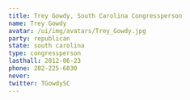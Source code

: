 ```yaml
---
title: Trey Gowdy, South Carolina Congressperson
name: Trey Gowdy
avatar: /ui/img/avatars/Trey_Gowdy.jpg
party: republican
state: south carolina
type: congressperson
lasthall: 2012-06-23
phone: 202-225-6030
never: 
twitter: TGowdySC
---
```

